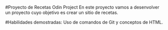 #Proyecto de Recetas Odin Project
En este proyecto vamos a desenvolver un proyecto cuyo objetivo es crear un sitio de recetas. 

#Habilidades demostradas: Uso de comandos de Git y conceptos de HTML.

